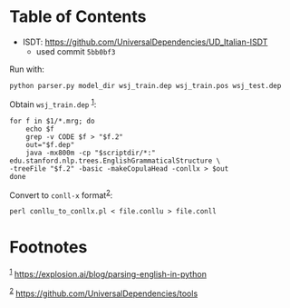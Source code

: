 
# Table of Contents



-   ISDT: <https://github.com/UniversalDependencies/UD_Italian-ISDT>
    -   used commit `5bb0bf3`

Run with:

    python parser.py model_dir wsj_train.dep wsj_train.pos wsj_test.dep

Obtain `wsj_train.dep` <sup><a id="fnr.1" class="footref" href="#fn.1" role="doc-backlink">1</a></sup>:

    for f in $1/*.mrg; do
        echo $f
        grep -v CODE $f > "$f.2"
        out="$f.dep"
        java -mx800m -cp "$scriptdir/*:" edu.stanford.nlp.trees.EnglishGrammaticalStructure \
    -treeFile "$f.2" -basic -makeCopulaHead -conllx > $out
    done

Convert to `conll-x` format<sup><a id="fnr.2" class="footref" href="#fn.2" role="doc-backlink">2</a></sup>:

    perl conllu_to_conllx.pl < file.conllu > file.conll


# Footnotes

<sup><a id="fn.1" href="#fnr.1">1</a></sup> <https://explosion.ai/blog/parsing-english-in-python>

<sup><a id="fn.2" href="#fnr.2">2</a></sup> <https://github.com/UniversalDependencies/tools>
